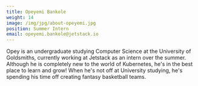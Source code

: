 ```yaml
---
title: Opeyemi Bankole
weight: 14
image: /img/jpg/about-opeyemi.jpg
position: Summer Intern
email: opeyemi.bankole@jetstack.io
---
```


Opey is an undergraduate studying Computer Science at the University of
Goldsmiths, currently working at Jetstack as an intern over the summer. Although
he is completely new to the world of Kubernetes, he's in the best place to learn
and grow! When he's not off at University studying, he's spending his time off creating
fantasy basketball teams.
